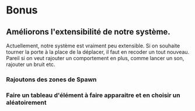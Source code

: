 ﻿# Bonus


## Améliorons l'extensibilité de notre système.
Actuellement, notre système est vraiment peu extensible. Si on souhaite tourner la porte à la place
de la déplacer, il faut en recoder un tout nouveau. Pareil si on veut rajouter un comportement en plus,
comme lancer un son, rajouter un bruit etc.

### Rajoutons des zones de Spawn

### Faire un tableau d'élément à faire apparaitre et en choisir un aléatoirement
